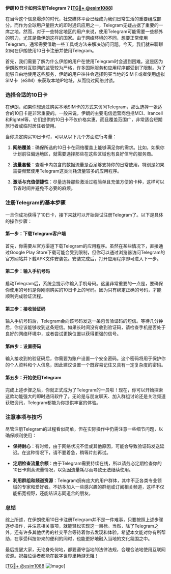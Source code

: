 **伊朗10日卡如何注册Telegram？[[TG💪+ @esim1088](https://t.me/s/esim1088)]**

在当今这个信息爆炸的时代，社交媒体平台已经成为我们日常生活的重要组成部分。而作为全球用户量巨大的即时通讯应用之一，Telegram无疑占据了重要的一席之地。然而，对于一些特定地区的用户来说，使用Telegram可能需要一些额外的努力，尤其是像伊朗这样的国家。由于网络环境的不同，想要正常使用Telegram，通常需要借助一些工具或方法来解决访问问题。今天，我们就来聊聊如何在伊朗使用10日卡注册并使用Telegram。

首先，我们需要了解为什么伊朗的用户在使用Telegram时会遇到困难。这是因为伊朗政府对互联网的监管较为严格，许多国际服务和应用程序都受到了限制。为了能够自由地使用这些服务，伊朗的用户往往会选择购买当地的SIM卡或者使用虚拟SIM卡（eSIM）来获取本地IP地址，从而绕过网络封锁。

### **选择合适的10日卡**

在伊朗，如果你想通过购买本地SIM卡的方式来访问Telegram，那么选择一张适合的10日卡是非常重要的。一般来说，伊朗的主要电信运营商包括MCI、Irancell和Rightel等，它们提供的10日卡不仅价格实惠，而且覆盖范围广，非常适合短期旅行者或临时居住者使用。

当你决定购买10日卡时，可以从以下几个方面进行考量：

1. **网络覆盖**：确保所选的10日卡在网络覆盖上能够满足你的需求。比如，如果你计划前往偏远地区，就需要选择那些在这些区域也有良好信号的服务商。
   
2. **流量套餐**：查看卡内包含的数据流量是否足够支持你的日常使用，特别是如果需要频繁使用Telegram这类消耗流量较多的应用程序。
   
3. **激活与充值便捷性**：尽量选择那些激活过程简单且充值方便的卡种，这样可以节省时间并避免不必要的麻烦。

### **注册Telegram的基本步骤**

一旦你成功获得了10日卡，接下来就可以开始尝试注册Telegram了。以下是具体的操作步骤：

#### **第一步：下载Telegram客户端**
首先，你需要从官方渠道下载Telegram的应用程序。虽然在某些情况下，直接通过Google Play Store下载可能会受到限制，但你可以通过浏览器访问Telegram的官方网站并下载APK文件安装包。安装完成后，打开应用程序即可进入下一步。

#### **第二步：输入手机号码**
启动Telegram后，系统会提示你输入手机号码。这里非常重要的一点是，要确保你使用的号码是你刚刚购买的10日卡上的号码。因为只有绑定正确的号码，才能顺利完成验证流程。

#### **第三步：接收验证码**
输入手机号码后，Telegram会向该号码发送一条包含验证码的短信。等待几分钟后，你应该能够收到这条短信。如果长时间没有收到验证码，请检查手机是否处于良好的网络环境中，或者尝试更换位置以获得更强的信号。

#### **第四步：设置密码**
输入接收到的验证码后，你需要为账户设置一个安全密码。这个密码将用于保护你的个人资料和个人信息，因此建议设置一个既容易记住又具有一定复杂度的密码。

#### **第五步：开始使用Telegram**
完成上述步骤之后，你就正式成为了Telegram的一员啦！现在，你可以开始探索这款功能强大的即时通讯软件了。无论是与朋友聊天、加入群组讨论还是关注频道获取资讯，Telegram都能为你提供丰富的体验。

### **注意事项与技巧**

尽管注册Telegram的过程看似简单，但在实际操作中仍需注意一些细节问题，以确保顺利使用：

- **保持耐心**：有时候，由于网络状况不佳或其他原因，可能会导致验证码发送延迟。在这种情况下，请不要着急，稍等片刻再试。
  
- **定期检查流量余额**：由于Telegram需要持续在线，所以请务必定期检查你的10日卡剩余流量情况，以免因流量耗尽而导致无法继续使用。
  
- **利用群组和频道资源**：Telegram拥有庞大的用户群体，其中不乏各类专业领域的专家和爱好者。不妨多加入一些感兴趣的群组或订阅相关频道，这样不仅能拓宽视野，还能结识志同道合的朋友。

### **总结**

综上所述，在伊朗使用10日卡注册Telegram并不是一件难事，只要按照上述步骤逐步操作，并注意相关事项，就能轻松实现这一目标。当然，除了Telegram之外，还有许多其他优秀的社交平台等待着你去发现和体验。希望本文能对你有所帮助，在享受科技带来的便利的同时，也能更好地融入当地的文化氛围之中。

最后提醒大家，无论身处何地，都要遵守当地的法律法规，合理合法地使用互联网资源。祝每位读者都能在数字世界里畅游无阻！

[[TG💪+ @esim1088](https://t.me/s/esim1088) ![Image](https://i.postimg.cc/4NQfJmqS/Snipaste-2025-05-13-00-14-12.png)]